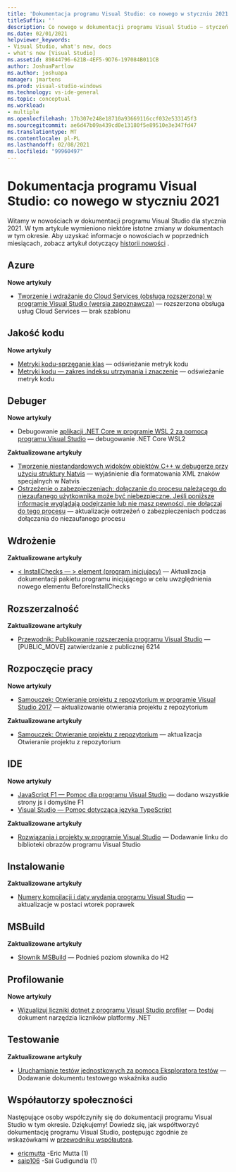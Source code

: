 ```yaml
---
title: 'Dokumentacja programu Visual Studio: co nowego w styczniu 2021'
titleSuffix: ''
description: Co nowego w dokumentacji programu Visual Studio — styczeń 2021.
ms.date: 02/01/2021
helpviewer_keywords:
- Visual Studio, what's new, docs
- what's new [Visual Studio]
ms.assetid: 89844796-621B-4EF5-9D76-197084B011CB
author: JoshuaPartlow
ms.author: joshuapa
manager: jmartens
ms.prod: visual-studio-windows
ms.technology: vs-ide-general
ms.topic: conceptual
ms.workload:
- multiple
ms.openlocfilehash: 17b307e248e18710a93669116ccf032e533145f3
ms.sourcegitcommit: ae6d47b09a439cd0e13180f5e89510e3e347fd47
ms.translationtype: MT
ms.contentlocale: pl-PL
ms.lasthandoff: 02/08/2021
ms.locfileid: "99960497"
---
```

# <a name="visual-studio-docs-whats-new-for-january-2021"></a>Dokumentacja programu Visual Studio: co nowego w styczniu 2021

Witamy w nowościach w dokumentacji programu Visual Studio dla stycznia 2021. W tym artykule wymieniono niektóre istotne zmiany w dokumentach w tym okresie. Aby uzyskać informacje o nowościach w poprzednich miesiącach, zobacz artykuł dotyczący [historii nowości](whats-new-visual-studio-docs-history.md) .

## <a name="azure"></a>Azure

**Nowe artykuły**

- [Tworzenie i wdrażanie do Cloud Services (obsługa rozszerzona) w programie Visual Studio (wersja zapoznawcza)](../azure/cloud-services-extended-support.md) — rozszerzona obsługa usług Cloud Services — brak szablonu

## <a name="code-quality"></a>Jakość kodu

**Nowe artykuły**

- [Metryki kodu-sprzęganie klas](../code-quality/code-metrics-class-coupling.md) — odświeżanie metryk kodu
- [Metryki kodu — zakres indeksu utrzymania i znaczenie](../code-quality/code-metrics-maintainability-index-range-and-meaning.md) — odświeżanie metryk kodu

## <a name="debugger"></a>Debuger

**Nowe artykuły**

- Debugowanie [aplikacji .NET Core w programie WSL 2 za pomocą programu Visual Studio](../debugger/debug-dotnet-core-in-wsl-2.md) — debugowanie .NET Core WSL2

**Zaktualizowane artykuły**

- [Tworzenie niestandardowych widoków obiektów C++ w debugerze przy użyciu struktury Natvis](../debugger/create-custom-views-of-native-objects.md) — wyjaśnienie dla formatowania XML znaków specjalnych w Natvis
- [Ostrzeżenie o zabezpieczeniach: dołączanie do procesu należącego do niezaufanego użytkownika może być niebezpieczne. Jeśli poniższe informacje wyglądają podejrzanie lub nie masz pewności, nie dołączaj do tego procesu](../debugger/security-warning-attaching-to-a-process-owned-by-an-untrusted-user.md) — aktualizacje ostrzeżeń o zabezpieczeniach podczas dołączania do niezaufanego procesu

## <a name="deployment"></a>Wdrożenie

**Zaktualizowane artykuły**

- [ &lt; InstallChecks — &gt; element (program inicjujący)](../deployment/installchecks-element-bootstrapper.md) — Aktualizacja dokumentacji pakietu programu inicjującego w celu uwzględnienia nowego elementu BeforeInstallChecks

## <a name="extensibility"></a>Rozszerzalność

**Zaktualizowane artykuły**

- [Przewodnik: Publikowanie rozszerzenia programu Visual Studio](../extensibility/walkthrough-publishing-a-visual-studio-extension.md) — [PUBLIC_MOVE] zatwierdzanie z publicznej 6214

## <a name="get-started"></a>Rozpoczęcie pracy

**Nowe artykuły**

- [Samouczek: Otwieranie projektu z repozytorium w programie Visual Studio 2017](../get-started/tutorial-open-project-from-repo-visual-studio-2017.md) — aktualizowanie otwierania projektu z repozytorium

**Zaktualizowane artykuły**

- [Samouczek: Otwieranie projektu z repozytorium](../get-started/tutorial-open-project-from-repo.md) — aktualizacja Otwieranie projektu z repozytorium

## <a name="ide"></a>IDE

**Nowe artykuły**

- [JavaScript F1 — Pomoc dla programu Visual Studio](./not-in-toc/default-f1-javascript.md) — dodano wszystkie strony js i domyślne F1
- [Visual Studio — Pomoc dotycząca języka TypeScript](./not-in-toc/default-f1-typescript.md)

**Zaktualizowane artykuły**

- [Rozwiązania i projekty w programie Visual Studio](./solutions-and-projects-in-visual-studio.md) — Dodawanie linku do biblioteki obrazów programu Visual Studio

## <a name="install"></a>Instalowanie

**Zaktualizowane artykuły**

- [Numery kompilacji i daty wydania programu Visual Studio](../install/visual-studio-build-numbers-and-release-dates.md) — aktualizacje w postaci wtorek poprawek

## <a name="msbuild"></a>MSBuild

**Zaktualizowane artykuły**

- [Słownik MSBuild](../msbuild/msbuild-glossary.md) — Podnieś poziom słownika do H2

## <a name="profiling"></a>Profilowanie

**Nowe artykuły**

- [Wizualizuj liczniki dotnet z programu Visual Studio profiler](../profiling/dotnet-counters-tool.md) — Dodaj dokument narzędzia liczników platformy .NET

## <a name="test"></a>Testowanie

**Zaktualizowane artykuły**

- [Uruchamianie testów jednostkowych za pomocą Eksploratora testów](../test/run-unit-tests-with-test-explorer.md) — Dodawanie dokumentu testowego wskaźnika audio

## <a name="community-contributors"></a>Współautorzy społeczności

Następujące osoby współczyniły się do dokumentacji programu Visual Studio w tym okresie. Dziękujemy! Dowiedz się, jak współtworzyć dokumentację programu Visual Studio, postępując zgodnie ze wskazówkami w [przewodniku współautora](/contribute/).

- [ericmutta](https://github.com/ericmutta) -Eric Mutta (1)
- [saip106](https://github.com/saip106) -Sai Gudigundla (1)
